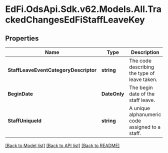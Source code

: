 # EdFi.OdsApi.Sdk.v62.Models.All.TrackedChangesEdFiStaffLeaveKey

## Properties

Name | Type | Description | Notes
------------ | ------------- | ------------- | -------------
**StaffLeaveEventCategoryDescriptor** | **string** | The code describing the type of leave taken. | [optional] 
**BeginDate** | **DateOnly** | The begin date of the staff leave. | [optional] 
**StaffUniqueId** | **string** | A unique alphanumeric code assigned to a staff. | [optional] 

[[Back to Model list]](../README.md#documentation-for-models) [[Back to API list]](../README.md#documentation-for-api-endpoints) [[Back to README]](../README.md)

